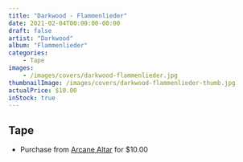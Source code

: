 ```yaml
---
title: "Darkwood - Flammenlieder"
date: 2021-02-04T00:00:00-00:00
draft: false
artist: "Darkwood"
album: "Flammenlieder"
categories:
    - Tape
images:
    - /images/covers/darkwood-flammenlieder.jpg
thumbnailImage: /images/covers/darkwood-flammenlieder-thumb.jpg
actualPrice: $10.00
inStock: true
---
```


## Tape
* Purchase from [Arcane Altar](https://arcanealtar.bigcartel.com/product/darkwood-flammenlieder-tape) for $10.00
